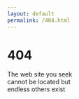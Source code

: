 ```yaml
---
layout: default
permalink: /404.html
---
```


# 404

The web site you seek<br>
cannot be located but<br>
endless others exist

